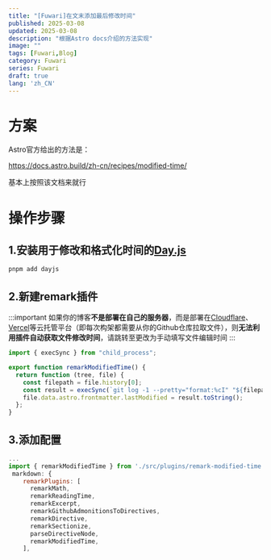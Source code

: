 ```yaml
---
title: "[Fuwari]在文末添加最后修改时间"
published: 2025-03-08
updated: 2025-03-08
description: "根据Astro docs介绍的方法实现"
image: ""
tags: [Fuwari,Blog]
category: Fuwari
series: Fuwari
draft: true
lang: 'zh_CN'
---
```


# 方案
Astro官方给出的方法是：

https://docs.astro.build/zh-cn/recipes/modified-time/

基本上按照该文档来就行

# 操作步骤

## 1.安装用于修改和格式化时间的[Day.js](https://www.npmjs.com/package/dayjs)
```bash
pnpm add dayjs
```

## 2.新建remark插件
:::important
如果你的博客**不是部署在自己的服务器**，而是部署在[Cloudflare](https://cloudflare.com)、[Vercel](https://vercel.app)等云托管平台（即每次构架都需要从你的Github仓库拉取文件），则**无法利用插件自动获取文件修改时间**，请跳转至[]()更改为手动填写文件编辑时间
:::

```mjs title="src/plugins/remark-modified-time.mjs"
import { execSync } from "child_process";

export function remarkModifiedTime() {
  return function (tree, file) {
    const filepath = file.history[0];
    const result = execSync(`git log -1 --pretty="format:%cI" "${filepath}"`);
    file.data.astro.frontmatter.lastModified = result.toString();
  };
}
```

## 3.添加配置
```mjs title="astro.config.mjs" ins={2}
...
import { remarkModifiedTime } from './src/plugins/remark-modified-time.mjs'
 markdown: {
    remarkPlugins: [
      remarkMath,
      remarkReadingTime,
      remarkExcerpt,
      remarkGithubAdmonitionsToDirectives,
      remarkDirective,
      remarkSectionize,
      parseDirectiveNode,
      remarkModifiedTime,
    ],


```